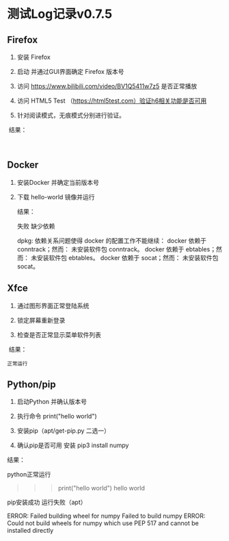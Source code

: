 # 测试Log记录v0.7.5







## Firefox

1. 安装 Firefox

2. 启动 并通过GUI界面确定 Firefox 版本号

3. 访问 https://www.bilibili.com/video/BV1Q5411w7z5 是否正常播放

4. 访问 HTML5 Test （https://html5test.com）验证h6相关功能是否可用

5. 针对阅读模式，无痕模式分别进行验证。

​	结果：

​	




## Docker

1. 安装Docker 并确定当前版本号

2. 下载 hello-world 镜像并运行

   结果：

   失败 缺少依赖

   dpkg: 依赖关系问题使得 docker 的配置工作不能继续：
    docker 依赖于 conntrack；然而：
     未安装软件包 conntrack。
    docker 依赖于 ebtables；然而：
     未安装软件包 ebtables。
    docker 依赖于 socat；然而：
     未安装软件包 socat。

   

## Xfce

1. 通过图形界面正常登陆系统

2. 锁定屏幕重新登录

3. 检查是否正常显示菜单软件列表



​	结果：

  	正常运行


## Python/pip

1. 启动Python 并确认版本号

2. 执行命令 print("hello world")

3. 安装pip（apt/get-pip.py 二选一）

4. 确认pip是否可用 安装 pip3 install numpy

结果：

 python正常运行

>>> print("hello world")
>>> hello world

pip安装成功 运行失败（apt）

 ERROR: Failed building wheel for numpy
Failed to build numpy
ERROR: Could not build wheels for numpy which use PEP 517 and cannot be installed directly

